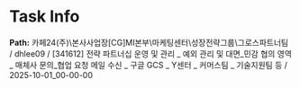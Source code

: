 # Task Info

**Path:** 카페24(주)\본사사업장\[CG]MI본부\마케팅센터\성장전략그룹\그로스파트너팀 / dhlee09 / [341612] 전략 파트너십 운영 및 관리 _ 예외 관리 및 대면_민감 협의 영역 _ 매체사 문의_협업 요청 메일 수신 _ 구글 GCS _ Y센터 _ 커머스팀 _ 기술지원팀 등 / 2025-10-01_00-00-00

